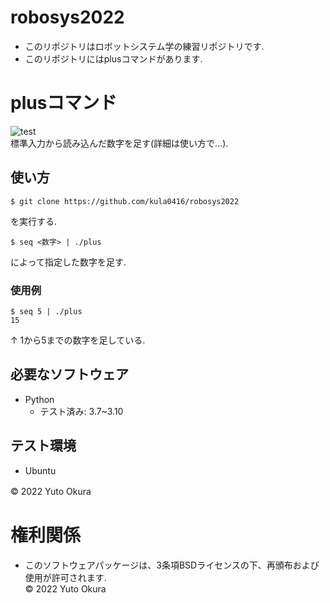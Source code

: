 # robosys2022
* このリポジトリはロボットシステム学の練習リポジトリです.    
* このリポジトリにはplusコマンドがあります.

# plusコマンド 
![test](https://github.com/kula0416/robosys2022/actions/workflows/test.yml/badge.svg)  
標準入力から読み込んだ数字を足す(詳細は使い方で...).

## 使い方
```
$ git clone https://github.com/kula0416/robosys2022
```
を実行する.  
```
$ seq <数字> | ./plus
```
によって指定した数字を足す.
### 使用例
```
$ seq 5 | ./plus
15
```
↑ 1から5までの数字を足している.

## 必要なソフトウェア
* Python
  * テスト済み: 3.7~3.10

## テスト環境
* Ubuntu

© 2022 Yuto Okura　　

# 権利関係
* このソフトウェアパッケージは、3条項BSDライセンスの下、再頒布および使用が許可されます.   
 © 2022 Yuto Okura
